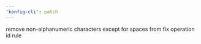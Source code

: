 ```yaml
---
'konfig-cli': patch
---
```


remove non-alphanumeric characters except for spaces from fix operation id rule
